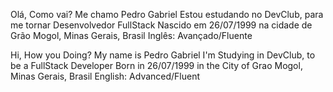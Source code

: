 Olá, Como vai? Me chamo Pedro Gabriel
Estou estudando no DevClub, para me tornar Desenvolvedor FullStack
Nascido em 26/07/1999 na cidade de Grão Mogol, Minas Gerais, Brasil
Inglês: Avançado/Fluente

Hi, How you Doing?
My name is Pedro Gabriel
I'm Studying in DevClub, to be a FullStack Developer
Born in 26/07/1999 in the City of Grao Mogol, Minas Gerais, Brasil
English: Advanced/Fluent

